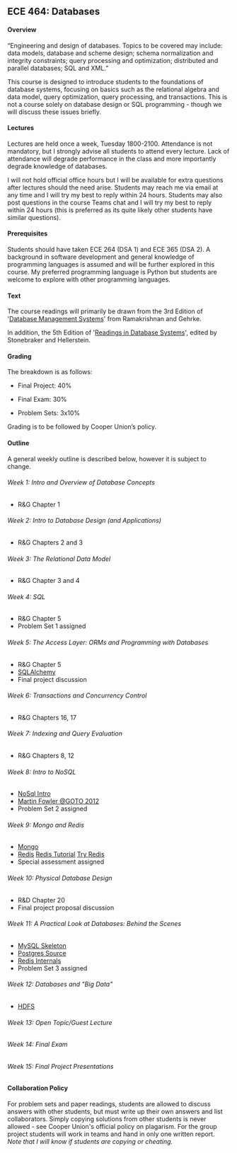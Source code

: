 ## ECE 464: Databases

#### Overview

“Engineering and design of databases. Topics to be covered may include: data models, database and scheme design; schema normalization and integrity constraints; query processing and optimization; distributed and parallel databases; SQL and XML.”


This course is designed to introduce students to the foundations of database systems, focusing on basics such as the relational algebra and data model, query optimization, query processing, and transactions. This is not a course solely on database design or SQL programming - though we will discuss these issues briefly.

#### Lectures

Lectures are held once a week, Tuesday 1800-2100. Attendance is not mandatory, but I strongly advise all students to attend every lecture. Lack of attendance will degrade performance in the class and more importantly degrade knowledge of databases.

I will not hold official office hours but I will be available for extra questions after lectures should the need arise. Students may reach me via email at any time and I will try my best to reply within 24 hours. Students may also post questions in the course Teams chat and I will try my best to reply within 24 hours (this is preferred as its quite likely other students have similar questions).

#### Prerequisites

Students should have taken ECE 264 (DSA 1) and ECE 365 (DSA 2). A background in software development and general knowledge of programming languages is assumed and will be further explored in this course. My preferred programming language is Python but students are welcome to explore with other programming languages.

#### Text

The course readings will primarily be drawn from the 3rd Edition of '[Database Management Systems](http://pages.cs.wisc.edu/~dbbook/)' from Ramakrishnan and Gehrke.

In addition, the 5th Edition of '[Readings in Database Systems](http://www.redbook.io/)', edited by Stonebraker and Hellerstein.

#### Grading

The breakdown is as follows:

- Final Project: 40%

- Final Exam: 30%

- Problem Sets: 3x10%

Grading is to be followed by Cooper Union’s policy.

#### Outline

A general weekly outline is described below, however it is subject to change.


###### Week 1: Intro and Overview of Database Concepts
* R&G Chapter 1

###### Week 2: Intro to Database Design (and Applications)
* R&G Chapters 2 and 3

###### Week 3: The Relational Data Model
* R&G Chapter 3 and 4

###### Week 4: SQL
* R&G Chapter 5
* Problem Set 1 assigned

###### Week 5: The Access Layer: ORMs and Programming with Databases
* R&G Chapter 5
* [SQLAlchemy](https://docs.sqlalchemy.org/en/13/)
* Final project discussion

###### Week 6: Transactions and Concurrency Control
* R&G Chapters 16, 17

###### Week 7: Indexing and Query Evaluation
* R&G Chapters 8, 12

######  Week 8: Intro to NoSQL
* [NoSql Intro](https://martinfowler.com/articles/nosql-intro)
* [Martin Fowler @GOTO 2012 ](https://www.youtube.com/watch?v=qI_g07C_Q5I)
* Problem Set 2 assigned

######  Week 9: Mongo and Redis
* [Mongo](https://docs.mongodb.com/)
* [Redis](https://redis.io/documentation) [Redis Tutorial](https://static.simonwillison.net/static/2010/redis-tutorial/) [Try Redis](http://try.redis.io/)
* Special assessment assigned

###### Week 10: Physical Database Design
* R&D Chapter 20
* Final project proposal discussion

###### Week 11: A Practical Look at Databases: Behind the Scenes
* [MySQL Skeleton](https://dev.mysql.com/doc/internals/en/guided-tour-skeleton.html)
* [Postgres Source](https://github.com/postgres/postgres)
* [Redis Internals](https://redis.io/topics/internals)
* Problem Set 3 assigned

###### Week 12: Databases and "Big Data"
* [HDFS](https://hadoop.apache.org/docs/r1.2.1/hdfs_design.html)

###### Week 13: Open Topic/Guest Lecture

###### Week 14: Final Exam

###### Week 15: Final Project Presentations

#### Collaboration Policy

For problem sets and paper readings, students are allowed to discuss answers with other students, but must write up their own answers and list collaborators. Simply copying solutions from other students is never allowed - see Cooper Union's official policy on plagarism. For the group project students will work in teams and hand in only one written report. *Note that I will know if students are copying or cheating.*

